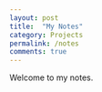 ```yaml
---
layout: post
title:  "My Notes"
category: Projects
permalink: /notes
comments: true
---
```


Welcome to my notes.
